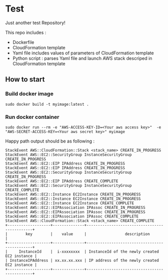 # Test
Just another test Repository!

This repo includes :
* Dockerfile 
* CloudFormation template 
* Yaml file includes values of parameters of CloudFormation template
* Python script : parses Yaml file and launch AWS stack descriped in CloudFormation template

## How to start 
### Build docker image 
```
sudo docker build -t myimage:latest .
```

### Run docker container
```
sudo docker run --rm -e "AWS-ACCESS-KEY-ID=<Your aws access key>"  -e "AWS-SECRET-ACCESS-KEY=<Your aws secret key>" myimage
```
Happy path output should be as following : 
```
StackEvent AWS::CloudFormation::Stack <stack_name> CREATE_IN_PROGRESS
StackEvent AWS::EC2::SecurityGroup InstanceSecurityGroup CREATE_IN_PROGRESS
StackEvent AWS::EC2::EIP IPAddress CREATE_IN_PROGRESS
StackEvent AWS::EC2::EIP IPAddress CREATE_IN_PROGRESS
StackEvent AWS::EC2::SecurityGroup InstanceSecurityGroup CREATE_IN_PROGRESS
StackEvent AWS::EC2::EIP IPAddress CREATE_COMPLETE
StackEvent AWS::EC2::SecurityGroup InstanceSecurityGroup CREATE_COMPLETE
StackEvent AWS::EC2::Instance EC2Instance CREATE_IN_PROGRESS
StackEvent AWS::EC2::Instance EC2Instance CREATE_IN_PROGRESS
StackEvent AWS::EC2::Instance EC2Instance CREATE_COMPLETE
StackEvent AWS::EC2::EIPAssociation IPAssoc CREATE_IN_PROGRESS
StackEvent AWS::EC2::EIPAssociation IPAssoc CREATE_IN_PROGRESS
StackEvent AWS::EC2::EIPAssociation IPAssoc CREATE_COMPLETE
StackEvent AWS::CloudFormation::Stack <stack_name> CREATE_COMPLETE
+-------------------+--------------+----------------------------------------------+
|        key        |    value     |                 description                  |
+-------------------+--------------+----------------------------------------------+
|     InstanceId    |  i-xxxxxxxx  | InstanceId of the newly created EC2 instance |
| InstanceIPAddress | xx.xx.xx.xxx | IP address of the newly created EC2 instance |
+-------------------+--------------+----------------------------------------------+
```